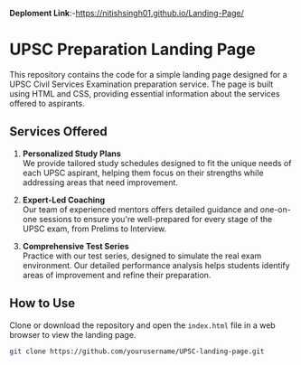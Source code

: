 **Deploment Link**:-https://nitishsingh01.github.io/Landing-Page/



# UPSC Preparation Landing Page

This repository contains the code for a simple landing page designed for a UPSC Civil Services Examination preparation service. The page is built using HTML and CSS, providing essential information about the services offered to aspirants.

## Services Offered

1. **Personalized Study Plans**  
   We provide tailored study schedules designed to fit the unique needs of each UPSC aspirant, helping them focus on their strengths while addressing areas that need improvement.

2. **Expert-Led Coaching**  
   Our team of experienced mentors offers detailed guidance and one-on-one sessions to ensure you're well-prepared for every stage of the UPSC exam, from Prelims to Interview.

3. **Comprehensive Test Series**  
   Practice with our test series, designed to simulate the real exam environment. Our detailed performance analysis helps students identify areas of improvement and refine their preparation.

## How to Use

Clone or download the repository and open the `index.html` file in a web browser to view the landing page.

```bash
git clone https://github.com/yourusername/UPSC-landing-page.git
